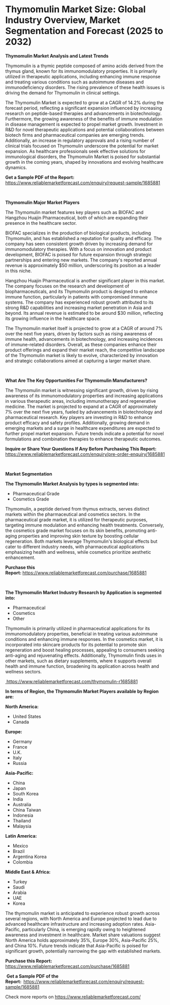 <p><h1>Thymomulin Market Size: Global Industry Overview, Market Segmentation and Forecast (2025 to 2032)</h1></p><p><strong>Thymomulin Market Analysis and Latest Trends</strong></p>
<p><p>Thymomulin is a thymic peptide composed of amino acids derived from the thymus gland, known for its immunomodulatory properties. It is primarily utilized in therapeutic applications, including enhancing immune response and treating various conditions such as autoimmune diseases and immunodeficiency disorders. The rising prevalence of these health issues is driving the demand for Thymomulin in clinical settings.</p><p>The Thymomulin Market is expected to grow at a CAGR of 14.2% during the forecast period, reflecting a significant expansion influenced by increasing research on peptide-based therapies and advancements in biotechnology. Furthermore, the growing awareness of the benefits of immune modulation in disease management is expected to propel market growth. Investment in R&D for novel therapeutic applications and potential collaborations between biotech firms and pharmaceutical companies are emerging trends. Additionally, an increase in regulatory approvals and a rising number of clinical trials focused on Thymomulin underscore the potential for market expansion. As healthcare professionals seek effective solutions for immunological disorders, the Thymomulin Market is poised for substantial growth in the coming years, shaped by innovations and evolving healthcare dynamics.</p></p>
<p><strong>Get a Sample PDF of the Report:&nbsp;</strong> <a href="https://www.reliablemarketforecast.com/enquiry/request-sample/1685881?utm_campaign=2481&utm_medium=2&utm_source=Github&utm_content=ia&utm_term=24032025&utm_id=thymomulin">https://www.reliablemarketforecast.com/enquiry/request-sample/1685881</a></p>
<p>&nbsp;</p>
<p><strong>Thymomulin Major Market Players</strong></p>
<p><p>The Thymomulin market features key players such as BIOFAC and Hangzhou Huajin Pharmaceutical, both of which are expanding their presence in the healthcare sector. </p><p>BIOFAC specializes in the production of biological products, including Thymomulin, and has established a reputation for quality and efficacy. The company has seen consistent growth driven by increasing demand for immunomodulatory therapies. With a focus on innovation and product development, BIOFAC is poised for future expansion through strategic partnerships and entering new markets. The company's reported annual revenue is approximately $50 million, underscoring its position as a leader in this niche.</p><p>Hangzhou Huajin Pharmaceutical is another significant player in this market. The company focuses on the research and development of biopharmaceuticals, and its Thymomulin product is designed to enhance immune function, particularly in patients with compromised immune systems. The company has experienced robust growth attributed to its strong R&D capabilities and increasing market penetration in Asia and beyond. Its annual revenue is estimated to be around $30 million, reflecting its growing influence in the healthcare space.</p><p>The Thymomulin market itself is projected to grow at a CAGR of around 7% over the next five years, driven by factors such as rising awareness of immune health, advancements in biotechnology, and increasing incidences of immune-related disorders. Overall, as these companies enhance their product offerings and expand their market reach, the competitive landscape of the Thymomulin market is likely to evolve, characterized by innovation and strategic collaborations aimed at capturing a larger market share.</p></p>
<p>&nbsp;</p>
<p><strong>What Are The Key Opportunities For Thymomulin Manufacturers?</strong></p>
<p><p>The Thymomulin market is witnessing significant growth, driven by rising awareness of its immunomodulatory properties and increasing applications in various therapeutic areas, including immunotherapy and regenerative medicine. The market is projected to expand at a CAGR of approximately 7% over the next five years, fueled by advancements in biotechnology and pharmaceutical research. Key players are investing in R&D to enhance product efficacy and safety profiles. Additionally, growing demand in emerging markets and a surge in healthcare expenditures are expected to further propel market expansion. Future trends indicate a potential for novel formulations and combination therapies to enhance therapeutic outcomes.</p></p>
<p><strong>Inquire or Share Your Questions If Any Before Purchasing This Report:</strong> <a href="https://www.reliablemarketforecast.com/enquiry/pre-order-enquiry/1685881?utm_campaign=2481&utm_medium=2&utm_source=Github&utm_content=ia&utm_term=24032025&utm_id=thymomulin">https://www.reliablemarketforecast.com/enquiry/pre-order-enquiry/1685881</a></p>
<p>&nbsp;</p>
<p><strong>Market Segmentation</strong></p>
<p><strong>The Thymomulin Market Analysis by types is segmented into:</strong></p>
<p><ul><li>Pharmaceutical Grade</li><li>Cosmetics Grade</li></ul></p>
<p><p>Thymomulin, a peptide derived from thymus extracts, serves distinct markets within the pharmaceutical and cosmetics sectors. In the pharmaceutical grade market, it is utilized for therapeutic purposes, targeting immune modulation and enhancing health treatments. Conversely, the cosmetics grade market focuses on its skin benefits, promoting anti-aging properties and improving skin texture by boosting cellular regeneration. Both markets leverage Thymomulin's biological effects but cater to different industry needs, with pharmaceutical applications emphasizing health and wellness, while cosmetics prioritize aesthetic enhancement.</p></p>
<p><strong>Purchase this Report:&nbsp;</strong><a href="https://www.reliablemarketforecast.com/purchase/1685881?utm_campaign=2481&utm_medium=2&utm_source=Github&utm_content=ia&utm_term=24032025&utm_id=thymomulin">https://www.reliablemarketforecast.com/purchase/1685881</a></p>
<p>&nbsp;</p>
<p><strong>The Thymomulin Market Industry Research by Application is segmented into:</strong></p>
<p><ul><li>Pharmaceutical</li><li>Cosmetics</li><li>Other</li></ul></p>
<p><p>Thymomulin is primarily utilized in pharmaceutical applications for its immunomodulatory properties, beneficial in treating various autoimmune conditions and enhancing immune responses. In the cosmetics market, it is incorporated into skincare products for its potential to promote skin regeneration and boost healing processes, appealing to consumers seeking anti-aging and rejuvenating effects. Additionally, Thymomulin finds uses in other markets, such as dietary supplements, where it supports overall health and immune function, broadening its application across health and wellness sectors.</p></p>
<p><a href="https://www.reliablemarketforecast.com/thymomulin-r1685881?utm_campaign=2481&utm_medium=2&utm_source=Github&utm_content=ia&utm_term=24032025&utm_id=thymomulin">&nbsp;https://www.reliablemarketforecast.com/thymomulin-r1685881</a></p>
<p><strong>In terms of Region, the Thymomulin Market Players available by Region are:</strong></p>
<p>
    <p> <strong> North America: </strong>
        <ul>
            <li>United States</li>
            <li>Canada</li>
        </ul>
        </p> 
    <p> <strong> Europe: </strong>
        <ul>
            <li>Germany</li>
            <li>France</li>
            <li>U.K.</li>
            <li>Italy</li>
            <li>Russia</li>
        </ul>
        </p> 
    <p> <strong> Asia-Pacific: </strong>
        <ul>
            <li>China</li>
            <li>Japan</li>
            <li>South Korea</li>
            <li>India</li>
            <li>Australia</li>
            <li>China Taiwan</li>
            <li>Indonesia</li>
            <li>Thailand</li>
            <li>Malaysia</li>
        </ul>
        </p> 
    <p> <strong> Latin America: </strong>
        <ul>
            <li>Mexico</li>
            <li>Brazil</li>
            <li>Argentina Korea</li>
            <li>Colombia</li>
        </ul>
        </p> 
    <p> <strong> Middle East & Africa: </strong>
        <ul>
            <li>Turkey</li>
            <li>Saudi</li>
            <li>Arabia</li>
            <li>UAE</li>
            <li>Korea</li>
        </ul>
    </p>
    </p>
<p><p>The thymomulin market is anticipated to experience robust growth across several regions, with North America and Europe projected to lead due to advanced healthcare infrastructure and increasing adoption rates. Asia-Pacific, particularly China, is emerging rapidly owing to heightened awareness and investment in healthcare. Market share valuations suggest North America holds approximately 35%, Europe 30%, Asia-Pacific 25%, and China 10%. Future trends indicate that Asia-Pacific is poised for significant growth, potentially narrowing the gap with established markets.</p></p>
<p><strong>Purchase this Report: </strong><a href="https://www.reliablemarketforecast.com/purchase/1685881?utm_campaign=2481&utm_medium=2&utm_source=Github&utm_content=ia&utm_term=24032025&utm_id=thymomulin">https://www.reliablemarketforecast.com/purchase/1685881</a></p>
<p>&nbsp;<strong>Get a Sample PDF of the Report:&nbsp;&nbsp;</strong><a href="https://www.reliablemarketforecast.com/enquiry/request-sample/1685881?utm_campaign=2481&utm_medium=2&utm_source=Github&utm_content=ia&utm_term=24032025&utm_id=thymomulin">https://www.reliablemarketforecast.com/enquiry/request-sample/1685881</a></p>
<p><strong></strong></p>
<p>Check more reports on <a href="https://www.reliablemarketforecast.com/?utm_campaign=2481&utm_medium=2&utm_source=Github&utm_content=ia&utm_term=24032025&utm_id=thymomulin">https://www.reliablemarketforecast.com/</a></p>